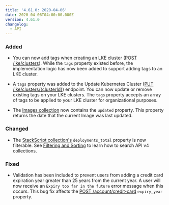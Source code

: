 ```yaml
---
title: '4.61.0: 2020-04-06'
date: 2020-04-06T04:00:00.000Z
version: 4.61.0
changelog:
  - API
---
```


### Added

- You can now add tags when creating an LKE cluster ([POST /lke/clusters](/api/v4/lke-clusters/#post)). While the `tags` property existed before, the implementation logic has now been added to support adding tags to an LKE cluster.

- A `tags` property was added to the Update Kubernetes Cluster ([PUT /lke/clusters/{clusterId}](/api/v4/lke-clusters-cluster-id/#put)) endpoint. You can now update or remove existing tags on your LKE clusters. The `tags` property accepts an array of tags to be applied to your LKE cluster for organizational purposes.

- The [Images collection](/api/v4/images-image-id) now contains the `updated` property. This property returns the date that the current Image was last updated.

### Changed

- The [StackScript collection's](/api/v4/linode-stackscripts-stackscript-id) `deployments_total` property is now filterable. See [Filtering and Sorting](/api/v4/#filtering-and-sorting) to learn how to search API v4 collections.

### Fixed

- Validation has been included to prevent users from adding a credit card expiration year greater than 25 years from the current year. A user will now receive an `Expiry too far in the future` error message when this occurs. This bug fix affects the [POST /account/credit-card](/api/v4/account-credit-card/#post) `expiry_year` property.